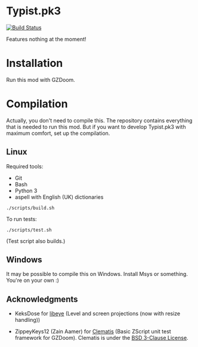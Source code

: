 # Typist.pk3

[![Build Status](https://travis-ci.com/mmaulwurff/typist.pk3.svg?branch=master)](https://travis-ci.com/mmaulwurff/typist.pk3)

Features nothing at the moment!

# Installation

Run this mod with GZDoom.

# Compilation

Actually, you don't need to compile this. The repository contains everything
that is needed to run this mod. But if you want to develop Typist.pk3 with
maximum comfort, set up the compilation.

## Linux

Required tools:
- Git
- Bash
- Python 3
- aspell with English (UK) dictionaries

```
./scripts/build.sh
```

To run tests:
```
./scripts/test.sh
```

(Test script also builds.)

## Windows

It may be possible to compile this on Windows. Install Msys or something. You're on your own :)

## Acknowledgments

- KeksDose for [libeye](https://forum.zdoom.org/viewtopic.php?f=105&t=64566#p1102157) (Level and screen projections (now with resize handling))

- ZippeyKeys12 (Zain Aamer) for [Clematis](https://github.com/ZippeyKeys12/clematis) (Basic ZScript unit test framework for GZDoom). Clematis is under the [BSD 3-Clause License](https://github.com/ZippeyKeys12/clematis/blob/master/LICENSE).
